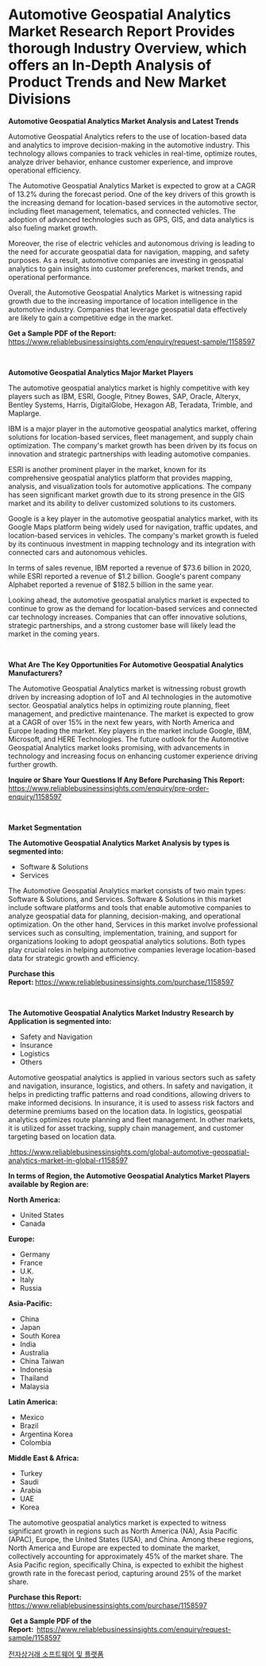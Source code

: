 <p><h1>Automotive Geospatial Analytics Market Research Report Provides thorough Industry Overview, which offers an In-Depth Analysis of Product Trends and New Market Divisions</h1></p><p><strong>Automotive Geospatial Analytics Market Analysis and Latest Trends</strong></p>
<p><p>Automotive Geospatial Analytics refers to the use of location-based data and analytics to improve decision-making in the automotive industry. This technology allows companies to track vehicles in real-time, optimize routes, analyze driver behavior, enhance customer experience, and improve operational efficiency.</p><p>The Automotive Geospatial Analytics Market is expected to grow at a CAGR of 13.2% during the forecast period. One of the key drivers of this growth is the increasing demand for location-based services in the automotive sector, including fleet management, telematics, and connected vehicles. The adoption of advanced technologies such as GPS, GIS, and data analytics is also fueling market growth.</p><p>Moreover, the rise of electric vehicles and autonomous driving is leading to the need for accurate geospatial data for navigation, mapping, and safety purposes. As a result, automotive companies are investing in geospatial analytics to gain insights into customer preferences, market trends, and operational performance.</p><p>Overall, the Automotive Geospatial Analytics Market is witnessing rapid growth due to the increasing importance of location intelligence in the automotive industry. Companies that leverage geospatial data effectively are likely to gain a competitive edge in the market.</p></p>
<p><strong>Get a Sample PDF of the Report:&nbsp;</strong> <a href="https://www.reliablebusinessinsights.com/enquiry/request-sample/1158597">https://www.reliablebusinessinsights.com/enquiry/request-sample/1158597</a></p>
<p>&nbsp;</p>
<p><strong>Automotive Geospatial Analytics Major Market Players</strong></p>
<p><p>The automotive geospatial analytics market is highly competitive with key players such as IBM, ESRI, Google, Pitney Bowes, SAP, Oracle, Alteryx, Bentley Systems, Harris, DigitalGlobe, Hexagon AB, Teradata, Trimble, and Maplarge. </p><p>IBM is a major player in the automotive geospatial analytics market, offering solutions for location-based services, fleet management, and supply chain optimization. The company's market growth has been driven by its focus on innovation and strategic partnerships with leading automotive companies. </p><p>ESRI is another prominent player in the market, known for its comprehensive geospatial analytics platform that provides mapping, analysis, and visualization tools for automotive applications. The company has seen significant market growth due to its strong presence in the GIS market and its ability to deliver customized solutions to its customers.</p><p>Google is a key player in the automotive geospatial analytics market, with its Google Maps platform being widely used for navigation, traffic updates, and location-based services in vehicles. The company's market growth is fueled by its continuous investment in mapping technology and its integration with connected cars and autonomous vehicles.</p><p>In terms of sales revenue, IBM reported a revenue of $73.6 billion in 2020, while ESRI reported a revenue of $1.2 billion. Google's parent company Alphabet reported a revenue of $182.5 billion in the same year.</p><p>Looking ahead, the automotive geospatial analytics market is expected to continue to grow as the demand for location-based services and connected car technology increases. Companies that can offer innovative solutions, strategic partnerships, and a strong customer base will likely lead the market in the coming years.</p></p>
<p>&nbsp;</p>
<p><strong>What Are The Key Opportunities For Automotive Geospatial Analytics Manufacturers?</strong></p>
<p><p>The Automotive Geospatial Analytics market is witnessing robust growth driven by increasing adoption of IoT and AI technologies in the automotive sector. Geospatial analytics helps in optimizing route planning, fleet management, and predictive maintenance. The market is expected to grow at a CAGR of over 15% in the next few years, with North America and Europe leading the market. Key players in the market include Google, IBM, Microsoft, and HERE Technologies. The future outlook for the Automotive Geospatial Analytics market looks promising, with advancements in technology and increasing focus on enhancing customer experience driving further growth.</p></p>
<p><strong>Inquire or Share Your Questions If Any Before Purchasing This Report:</strong> <a href="https://www.reliablebusinessinsights.com/enquiry/pre-order-enquiry/1158597">https://www.reliablebusinessinsights.com/enquiry/pre-order-enquiry/1158597</a></p>
<p>&nbsp;</p>
<p><strong>Market Segmentation</strong></p>
<p><strong>The Automotive Geospatial Analytics Market Analysis by types is segmented into:</strong></p>
<p><ul><li>Software & Solutions</li><li>Services</li></ul></p>
<p><p>The Automotive Geospatial Analytics market consists of two main types: Software & Solutions, and Services. Software & Solutions in this market include software platforms and tools that enable automotive companies to analyze geospatial data for planning, decision-making, and operational optimization. On the other hand, Services in this market involve professional services such as consulting, implementation, training, and support for organizations looking to adopt geospatial analytics solutions. Both types play crucial roles in helping automotive companies leverage location-based data for strategic growth and efficiency.</p></p>
<p><strong>Purchase this Report:&nbsp;</strong><a href="https://www.reliablebusinessinsights.com/purchase/1158597">https://www.reliablebusinessinsights.com/purchase/1158597</a></p>
<p>&nbsp;</p>
<p><strong>The Automotive Geospatial Analytics Market Industry Research by Application is segmented into:</strong></p>
<p><ul><li>Safety and Navigation</li><li>Insurance</li><li>Logistics</li><li>Others</li></ul></p>
<p><p>Automotive geospatial analytics is applied in various sectors such as safety and navigation, insurance, logistics, and others. In safety and navigation, it helps in predicting traffic patterns and road conditions, allowing drivers to make informed decisions. In insurance, it is used to assess risk factors and determine premiums based on the location data. In logistics, geospatial analytics optimizes route planning and fleet management. In other markets, it is utilized for asset tracking, supply chain management, and customer targeting based on location data.</p></p>
<p><a href="https://www.reliablebusinessinsights.com/global-automotive-geospatial-analytics-market-in-global-r1158597">&nbsp;https://www.reliablebusinessinsights.com/global-automotive-geospatial-analytics-market-in-global-r1158597</a></p>
<p><strong>In terms of Region, the Automotive Geospatial Analytics Market Players available by Region are:</strong></p>
<p>
    <p> <strong> North America: </strong>
        <ul>
            <li>United States</li>
            <li>Canada</li>
        </ul>
        </p> 
    <p> <strong> Europe: </strong>
        <ul>
            <li>Germany</li>
            <li>France</li>
            <li>U.K.</li>
            <li>Italy</li>
            <li>Russia</li>
        </ul>
        </p> 
    <p> <strong> Asia-Pacific: </strong>
        <ul>
            <li>China</li>
            <li>Japan</li>
            <li>South Korea</li>
            <li>India</li>
            <li>Australia</li>
            <li>China Taiwan</li>
            <li>Indonesia</li>
            <li>Thailand</li>
            <li>Malaysia</li>
        </ul>
        </p> 
    <p> <strong> Latin America: </strong>
        <ul>
            <li>Mexico</li>
            <li>Brazil</li>
            <li>Argentina Korea</li>
            <li>Colombia</li>
        </ul>
        </p> 
    <p> <strong> Middle East & Africa: </strong>
        <ul>
            <li>Turkey</li>
            <li>Saudi</li>
            <li>Arabia</li>
            <li>UAE</li>
            <li>Korea</li>
        </ul>
    </p>
    </p>
<p><p>The automotive geospatial analytics market is expected to witness significant growth in regions such as North America (NA), Asia Pacific (APAC), Europe, the United States (USA), and China. Among these regions, North America and Europe are expected to dominate the market, collectively accounting for approximately 45% of the market share. The Asia Pacific region, specifically China, is expected to exhibit the highest growth rate in the forecast period, capturing around 25% of the market share.</p></p>
<p><strong>Purchase this Report: </strong><a href="https://www.reliablebusinessinsights.com/purchase/1158597">https://www.reliablebusinessinsights.com/purchase/1158597</a></p>
<p>&nbsp;<strong>Get a Sample PDF of the Report:&nbsp;&nbsp;</strong><a href="https://www.reliablebusinessinsights.com/enquiry/request-sample/1158597">https://www.reliablebusinessinsights.com/enquiry/request-sample/1158597</a></p>
<p><strong></strong></p>
<p><p><a href="https://github.com/sougarounis/Market-Research-Report-List-4/blob/main/439654581092.md">전자상거래 소프트웨어 및 플랫폼</a></p></p>